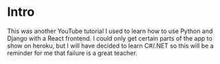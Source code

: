 # Intro

This was another YouTube tutorial I used to learn how to use Python and Django with a React frontend.  I could only get certain parts of the app to show on heroku, but I will have decided to learn C#/.NET so this will be a reminder for me that failure is a great teacher.
